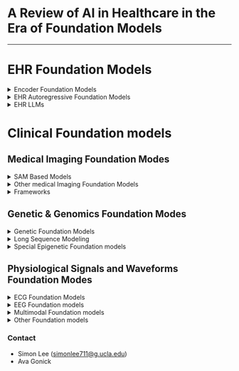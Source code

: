 # A Review of AI in Healthcare in the Era of Foundation Models
---

# EHR Foundation Models

<details>
<summary> Encoder Foundation Models </summary>
  
### BERT-Based Representation Learning of Clinical and Scientific Data
| Model              | Source                                                                                     | Link |
|--------------------|--------------------------------------------------------------------------------------------|------|
| BioBERT            | *Bioinformatics*                                                                          | [BioBERT: A Pre-trained Biomedical Language Representation Model for Biomedical Text Mining](https://doi.org/10.1093/bioinformatics/btz682) |
| BioMedRoBERTa      | *Proceedings of ACL*                                                                      | [Don’t Stop Pretraining: Adapt Language Models to Domains and Tasks](https://aclanthology.org/2020.acl-main.740/) |
| PubMedBERT         | *ACM Transactions on Computing for Healthcare*                                            | [Domain-Specific Language Model Pretraining for Biomedical Natural Language Processing](https://dl.acm.org/doi/10.1145/3458754) |
| SciBERT            | *arXiv*                                                                                   | [A Pretrained Language Model for Scientific Text](https://arxiv.org/abs/1903.10676) |
| ClinicalBERT       | *arXiv*                                                                                   | [ClinicalBERT: Modeling Clinical Notes and Predicting Hospital Readmission](https://arxiv.org/abs/1904.05342) |
| BioClinicalBERT    | *arXiv*                                                                                   | [Publicly Available Clinical BERT Embeddings](https://arxiv.org/abs/1904.03323) |
| MedBERT (Version 1)| *APSIPA ASC*                                                                              | [MedBERT: A Pre-trained Language Model for Biomedical Named Entity Recognition](http://www.apsipa.org/proceedings/2022/APSIPA%202022/ThAM1-4/1570839765.pdf) |
| MedBERT (Version 2)| *NPJ Digital Medicine*                                                                    | [Med-BERT: Pretrained Contextualized Embeddings on Large-Scale Structured Electronic Health Records for Disease Prediction](https://www.nature.com/articles/s41746-021-00455-y) |
| RadBERT            | *Radiology: Artificial Intelligence*                                                      | [RadBERT: Adapting Transformer-based Language Models to Radiology](https://pubs.rsna.org/doi/full/10.1148/ryai.210258) |
| CEHR-BERT          | *Machine Learning for Health*                                                             | [CEHR-BERT: Incorporating Temporal Information from Structured EHR Data to Improve Prediction Tasks](https://proceedings.mlr.press/v158/) <br> *Note: Must look up paper on site to get PDF.* |

### BEHRT-Based temporal modeling
| Model              | Source                                                                                     | Link |
|--------------------|--------------------------------------------------------------------------------------------|------|
| BEHRT              | *Scientific reports*                                                                       | [BEHRT: Transformer for Electronic Health Records](https://www.nature.com/articles/s41598-020-62922-y) |
| CORE-BEHRT          | *arXiv*                                                                                    | [CORE-BEHRT A Carefully Optimized and Rigorously Evaluated BEHRT](https://arxiv.org/html/2404.15201v2) |
| Multimodal BEHRT    | *medRxiv*                                                                                  | [Multimodal BEHRT: Transformers for Multimodal Electronic Health Records to predict breast cancer prognosis](https://www.medrxiv.org/content/10.1101/2024.09.18.24312984v1) |
| Hi-BEHRT           | *IEEE journal of biomedical and health informatics*                                        | [Hi-BEHRT: Hierarchical Transformer-Based Model for Accurate Prediction of Clinical Events Using Multimodal Longitudinal Electronic Health Records](https://pubmed.ncbi.nlm.nih.gov/36427286/)|
| Targeted BEHRT     | *IEEE Transactions on Neural Networks and Learning Systems*                                | [Targeted-BEHRT: Deep Learning for Observational Causal Inference on Longitudinal Electronic Health Records](https://pubmed.ncbi.nlm.nih.gov/35737602/) |
| ExBEHRT            | *International Workshop on Trustworthy Machine Learning for Healthcare*                   | [ExBEHRT: Extended Transformer for Electronic Health Records to Predict Disease Subtypes & Progressions](https://arxiv.org/abs/2303.12364) |
| MEME               | *arXiv*                                                                                    | [Multimodal Clinical Pseudo-notes for Emergency Department Prediction Tasks using Multiple Embedding Model for EHR (MEME)](https://arxiv.org/html/2402.00160v1)

### Other Transformer-Based Models
| Model              | Source                                                                                     | Link |
|--------------------|--------------------------------------------------------------------------------------------|------|
| MiME               | *Advances in neural information processing systems*                                        | [MiME: Multilevel Medical Embedding of Electronic Health Records for Predictive Healthcare](https://papers.nips.cc/paper_files/paper/2018/hash/934b535800b1cba8f96a5d72f72f1611-Abstract.html)| 
| BioMegatron        | *Proceedings of the 2020 Conference on Empirical Methods in Natural Language Processing (EMNLP)* | [BioMegatron: Larger Biomedical Domain Language Model](https://aclanthology.org/2020.emnlp-main.379/)
| GatorTron          | *arXiv*                                                                                    | [GatorTron: A Large Clinical Language Model to Unlock Patient Information from Unstructured Electronic Health Records](https://arxiv.org/abs/2203.03540) |

</details>

<details>
<summary> EHR Autoregressive Foundation Models </summary>

### Early Autoregressive Models
| Model              | Source                                                                                     | Link |
|--------------------|--------------------------------------------------------------------------------------------|------|
| Doctor AI          | *Machine learning for healthcare conference*                                               | [Doctor AI: Predicting Clinical Events via Recurrent Neural Networks](https://pubmed.ncbi.nlm.nih.gov/28286600/) |

### GPT Based Models
| Model              | Source                                                                                     | Link |
|--------------------|--------------------------------------------------------------------------------------------|------|
| CEHR-GPT           | *arXiv*                                                                                    | [CEHR-GPT: Generating Electronic Health Records with Chronological Patient Timelines](https://arxiv.org/abs/2402.04400) |
| Foresight          | *Lancet Digit. Health 6, e281–e290*                                                        | [Foresight—a generative pretrained transformer for modelling of patient timelines using electronic health records: a retrospective modelling study](https://www.thelancet.com/journals/landig/article/PIIS2589-7500(24)00025-6/fulltext) |
| Event Stream GPT   | *NIPS '23: Proceedings of the 37th International Conference on Neural Information Processing Systems* | [Event stream GPT: a data pre-processing and modeling library for generative, pre-trained transformers over continuous-time sequences of complex events](https://dl.acm.org/doi/10.5555/3666122.3667179) | 
| MedGPT             | *arXiv*                                                                                     | [MedGPT: Medical Concept Prediction from Clinical Narratives](https://arxiv.org/abs/2107.03134) |
| Hao et al. enhanced MedGPT| *Biomedical Informatics*                                                             | [A GPT-based EHR modeling system for unsupervised novel disease detection](https://www.sciencedirect.com/science/article/abs/pii/S1532046424001242)

### Modern Autoregressive Approaches
| Model              | Source                                                                                     | Link |
|--------------------|--------------------------------------------------------------------------------------------|------|
| EHRMamba           | *arXiv*                                                                                    | [EHRMamba: Towards Generalizable and Scalable Foundation Models for Electronic Health Records](https://arxiv.org/abs/2405.14567) |
| ClinicalMamba      | *arXiv*                                                                                    | [ClinicalMamba: A Generative Clinical Language Model on Longitudinal Clinical Notes](https://arxiv.org/abs/2403.05795) |
| APRICOT-Mamba      | *arXiv*                                                                                    | [APRICOT-Mamba: Acuity Prediction in Intensive Care Unit (ICU): Development and Validation of a Stability, Transitions, and Life-Sustaining Therapies Prediction Model](https://arxiv.org/abs/2311.02026) |


</details>

<details>
<summary> EHR LLMs </summary>
  
### GPT Based LLMs
| Model              | Source                                                                                     | Link |
|--------------------|--------------------------------------------------------------------------------------------|------|
| GatorTronGPT       | *NPJ Digital Medicine*                                                                     | [A study of generative large language model for medical research and healthcare](https://pubmed.ncbi.nlm.nih.gov/37973919/)
| ClinicalGPT        | *arXiv*                                                                                    | [ClinicalGPT: Large Language Models Finetuned with Diverse Medical Data and Comprehensive Evaluation](https://arxiv.org/abs/2306.09968) |

### LLaMA Based LLMs 
| Model              | Source                                                                                     | Link |
|--------------------|--------------------------------------------------------------------------------------------|------|
| ChatDoctor         | *Cureus*                                                                                   | [ChatDoctor: A Medical Chat Model Fine-Tuned on a Large Language Model Meta-AI (LLaMA) Using Medical Domain Knowledge](https://pmc.ncbi.nlm.nih.gov/articles/PMC10364849/) |
| MediTron-70B       | *arXiv*                                                                                    | [MEDITRON-70B: Scaling Medical Pretraining for Large Language Models](https://arxiv.org/abs/2311.16079) |
| PMC-LLaMA          | *arXiv*                                                                                    | [PMC-LLaMA: toward building open-source language models for medicine](https://arxiv.org/abs/2304.14454) |
| HuaTuo             | *arXiv*                                                                                    | [HuatuoGPT, Towards Taming Language Model to Be a Doctor](https://arxiv.org/abs/2305.15075) |

### Multimodal Medical LLMs
| Model              | Source                                                                                     | Link |
|--------------------|--------------------------------------------------------------------------------------------|------|
| BiomedGPT          | *arXiv*                                                                                    | [BiomedGPT: A Generalist Vision-Language Foundation Model for Diverse Biomedical Tasks](https://arxiv.org/abs/2305.17100) |
| Med-Flamingo       | *arXiv*                                                                                    | [Med-Flamingo: a Multimodal Medical Few-shot Learner](https://arxiv.org/abs/2307.15189) | 
| LLaVA-MED          | *arXiv*                                                                                    | [LLaVA-Med: Training a Large Language-and-Vision Assistant for Biomedicine in One Day](https://arxiv.org/abs/2306.00890) |
| MedPaLM 2          | *arXiv*                                                                                    | [Towards Expert-Level Medical Question Answering with Large Language Models](https://arxiv.org/abs/2305.09617) |

### Prompting Techniques in Medical LLMs
| Model              | Source                                                                                     | Link |
|--------------------|--------------------------------------------------------------------------------------------|------|
| Dr. Knows          | *arXiv*                                                                                    | [Leveraging A Medical Knowledge Graph into Large Language Models for Diagnosis Prediction](https://arxiv.org/pdf/2308.14321v1) |
| ChatCAD            | *arXiv*                                                                                    | [ChatCAD: Interactive Computer-Aided Diagnosis on Medical Image using Large Language Models](https://arxiv.org/abs/2302.07257) |

### Other Medical LLMs
| Model              | Source                                                                                     | Link |
|--------------------|--------------------------------------------------------------------------------------------|------|
| MedPaLM            | *Nature*                                                                                   | [Large language models encode clinical knowledge](https://www.nature.com/articles/s41586-023-06291-2) |
| NYUTron            | *Nature*                                                                                   | [Health system-scale language models are all-purpose prediction engines](https://pubmed.ncbi.nlm.nih.gov/37286606/) |
| MedCPT             | *Bioinformatics Oxford Academic*                                                           | [MedCPT: Contrastive Pre-trained Transformers with large-scale PubMed search logs for zero-shot biomedical information retrieval](https://pubmed.ncbi.nlm.nih.gov/37930897/) |
| BioGPT             | *arXiv*                                                                                    | [BioGPT: Generative Pre-trained Transformer for Biomedical Text Generation and Mining](https://arxiv.org/abs/2210.10341) |
| BioMistral         | *arXiv*                                                                                    | [BioMistral: A Collection of Open-Source Pretrained Large Language Models for Medical Domains](https://arxiv.org/abs/2402.10373) |
| DRAGON             | *arXiv*                                                                                    | [Deep Bidirectional Language-Knowledge Graph Pretraining](https://arxiv.org/abs/2210.09338) |
| Med-Gemini         | *arXiv*                                                                                    | [Capabilities of Gemini Models in Medicine](https://arxiv.org/abs/2404.18416) |
| Clinical Camel     | *arXiv*                                                                                    | [Clinical Camel: An Open Expert-Level Medical Language Model with Dialogue-Based Knowledge Encoding](https://arxiv.org/abs/2305.12031) |
| Aloe               | *arXiv*                                                                                    | [Aloe: A Family of Fine-tuned Open Healthcare LLMs](https://arxiv.org/abs/2405.01886) |

</details>

# Clinical Foundation models

## Medical Imaging Foundation Modes

<details>
<summary> SAM Based Models </summary>
  
| Model              | Source                                                                                     | Link |
|--------------------|--------------------------------------------------------------------------------------------|------|
| MedSAM             | *Nature Communications*                                                                    | [Segment anything in medical images](https://www.nature.com/articles/s41467-024-44824-z) |
| MedSAM 2           | *arXiv*                                                                                    | [Medical SAM 2: Segment medical images as video via Segment Anything Model 2](https://arxiv.org/abs/2408.00874) |
</details>

<details>
<summary> Other medical Imaging Foundation Models </summary>

| Model              | Source                                                                                     | Link |
|--------------------|--------------------------------------------------------------------------------------------|------|
| VISION-MAE         | *arXiv*                                                                                    | [VISION-MAE: A Foundation Model for Medical Image Segmentation and Classification](https://arxiv.org/abs/2402.01034) |
| VISTA3D            | *arXiv*                                                                                    | [VISTA3D: Versatile Imaging SegmenTation and Annotation model for 3D Computed Tomography](https://arxiv.org/abs/2406.05285) |
| GigaPath           | *Nature*                                                                                   | [A whole-slide foundation model for digital pathology from real-world data](https://www.nature.com/articles/s41586-024-07441-w) |
| EVA-X              | *arXiv*                                                                                    | [EVA-X: A Foundation Model for General Chest X-ray Analysis with Self-supervised Learning](https://arxiv.org/abs/2405.05237) |
| Med-gemini         | *arXiv*                                                                                    | [Advancing Multimodal Medical Capabilities of Gemini](https://arxiv.org/abs/2405.03162) |
| PLIP               | *Nature Medical*                                                         | [A visual-language foundation model for pathology image analysis using medical Twitter](https://pubmed.ncbi.nlm.nih.gov/37592105/) |
| Med3D              | *arXiv*                                                                  | [Med3D: Transfer Learning for 3D Medical Image Analysis](https://arxiv.org/abs/1904.00625) |
| BiomedCLIP         | *arXiv*                                                                  | [BiomedCLIP: a multimodal biomedical foundation model pretrained from fifteen million scientific image-text pairs](https://arxiv.org/abs/2303.00915) |
</details>

<details>
<summary> Frameworks </summary>
  
| Model              | Source                                                                                     | Link |
|--------------------|--------------------------------------------------------------------------------------------|------|
| FairMedFM          | *arXiv*                                                                                    | [FairMedFM: Fairness Benchmarking for Medical Imaging Foundation Models](https://arxiv.org/abs/2407.00983) |
| SLIViT             | *Nature Biomedical Engineering*                                                            | [Accurate prediction of disease-https://www.biorxiv.org/content/10.1101/2023.01.11.523679v4risk factors from volumetric medical scans by a deep vision model pre-trained with 2D scans](https://ouci.dntb.gov.ua/en/works/7BYkgNZ9/) |
  
</details>

## Genetic & Genomics Foundation Modes

<details>
<summary> Genetic Foundation Models </summary>

| Model              | Source                                                                                     | Link |
|--------------------|--------------------------------------------------------------------------------------------|------|
| Nucleotide Transformer | *bioRxiv*                                                                              | [The Nucleotide Transformer: Building and Evaluating Robust Foundation Models for Human Genomics](https://www.biorxiv.org/content/10.1101/2023.01.11.523679v4) |
| scBERT             | *Nature Machine Intelligence*                                                              | [scBERT as a large-scale pretrained deep language model for cell type annotation of single-cell RNA-seq data](https://www.nature.com/articles/s42256-022-00534-z) |
| scGPT              | *Nature Methods*                                                                           | [scGPT: toward building a foundation model for single-cell multi-omics using generative AI](https://www.nature.com/articles/s41592-024-02201-0) |
| SC-MAMBA2          | *bioRxiv*                                                                                  |[SC-MAMBA2: Leveraging State-Space Models for Efficient Single-Cell Ultra-Long Transcriptome Modeling](https://www.biorxiv.org/content/10.1101/2024.09.30.615775v1) |
</details>

<details>
<summary> Long Sequence Modeling </summary>

| Model              | Source                                                                                     | Link |
|--------------------|--------------------------------------------------------------------------------------------|------|
| HyenaDNA           | *Advances in Neural Information Processing Systems*                                        | [HyenaDNA: long-range genomic sequence modeling at single nucleotide resolution](https://dl.acm.org/doi/10.5555/3666122.3667994) | 
| GenaLM             | *bioRxiv*                                                                                  | [GENA-LM: A Family of Open-Source Foundational Models for Long DNA Sequences](https://www.biorxiv.org/content/10.1101/2023.06.12.544594v1) |
| Evo                | *bioRxiv*                                                                                  | [Sequence modeling and design from molecular to genome scale with Evo](https://www.biorxiv.org/content/10.1101/2024.02.27.582234v1) |
</details>

<details>
<summary> Special Epigenetic Foundation models </summary>

| Model              | Source                                                                                     | Link |
|--------------------|--------------------------------------------------------------------------------------------|------|
| CpGPT              | *bioRxiv*                                                                                  | [CpGPT: a Foundation Model for DNA Methylation](https://www.biorxiv.org/content/10.1101/2024.10.24.619766v1) |
| Orthrus            | *bioRxiv*                                                                                  | [Orthrus: Towards Evolutionary and Functional RNA Foundation Models](https://www.biorxiv.org/content/10.1101/2024.10.10.617658v1.full)|
| Enformer           | *Nature Methods*                                                                           | [Effective gene expression prediction from sequence by integrating long-range interactions](https://www.nature.com/articles/s41592-021-01252-x) |
</details>

## Physiological Signals and Waveforms Foundation Modes

<details>
<summary> ECG Foundation Models </summary>
  
| Model              | Source                                                                                     | Link |
|--------------------|--------------------------------------------------------------------------------------------|------|
| ECG-FM             | *arXiv*                                                                                    | [ECG-FM: An Open Electrocardiogram Foundation Model](https://arxiv.org/abs/2408.05178) |
| HeAR               | *arXiv*                                                                                    | [HeAR -- Health Acoustic Representations](https://arxiv.org/abs/2403.02522) |
| PaPaGei            | *arXiv*                                                                                    | [PaPaGei: Open Foundation Models for Optical Physiological Signals](https://arxiv.org/abs/2410.20542) |
| SiamQuality        | *arXiv*                                                                                    | [SiamQuality: A ConvNet-Based Foundation Model for Imperfect Physiological Signals](https://arxiv.org/abs/2404.17667) |
| HeartBEiT          | *npj Digital Medicine*                                                                     | [A foundational vision transformer improves diagnostic performance for electrocardiograms](https://www.nature.com/articles/s41746-023-00840-9) | 
</details>

<details>
<summary> EEG Foundation models </summary>
  
| Model              | Source                                                                                     | Link |
|--------------------|--------------------------------------------------------------------------------------------|------|
| EEGFormer          | *arXiv*                                                                                    | [EEGFormer: Towards Transferable and Interpretable Large-Scale EEG Foundation Model](https://arxiv.org/abs/2401.10278) |
| The Generative Foundation Model for Five-Class Sleep Staging | *arXiv*                                          | [A generative foundation model for five-class sleep staging with arbitrary sensor input](https://arxiv.org/abs/2408.15253) |
| NeuroLM            | *arXiv*                                                                                    | [NeuroLM: A Universal Multi-task Foundation Model for Bridging the Gap between Language and EEG Signals](https://arxiv.org/abs/2409.00101) |
| Nested Deep Learning Models | *arXiv*                                                                           | [Nested Deep Learning Model Towards A Foundation Model for Brain Signal Data](https://arxiv.org/abs/2410.03191) |
| EEGPT              | *arXiv*                                                                                    | [EEGPT: Unleashing the Potential of EEG Generalist Foundation Model by Autoregressive Pre-training](https://arxiv.org/abs/2410.19779) |
| BrainWave          | *arXiv*                                                                                    | [BrainWave: A Brain Signal Foundation Model for Clinical Applications](https://arxiv.org/abs/2402.10251) |

</details>

<details>
<summary> Multimodal Foundation models </summary>

| Model              | Source                                                                                     | Link |
|--------------------|--------------------------------------------------------------------------------------------|------|
| Cross-Modal Representations | *arXiv*                                                                           | [Promoting cross-modal representations to improve multimodal foundation models for physiological signals](https://arxiv.org/abs/2410.16424) |
| Large-Scale Training for Wearable Biosignals | *arXiv*                                                          | [Large-scale Training of Foundation Models for Wearable Biosignals](https://arxiv.org/abs/2312.05409) |
| Foundation Models using Biosignals from Digital Stethoscopes | *npj Cardiovascular Health*                      | [Foundation models for cardiovascular disease detection via biosignals from digital stethoscopes](https://www.nature.com/articles/s44325-024-00027-5) |
| Universal ECG Foundation Models                    | *arXiv*                                                    | [An Electrocardiogram Foundation Model Built on over 10 Million Recordings with External Evaluation across Multiple Domains](https://arxiv.org/html/2410.04133) | 

</details>

<details>
<summary> Other Foundation models </summary>

| Model              | Source                                                                                     | Link |
|--------------------|--------------------------------------------------------------------------------------------|------|
| GluFormer          | *IEEE International Conference on Acoustics, Speech and Signal Processing (ICASSP)*        | [Gluformer: Transformer-Based Personalized Glucose Forecasting with Uncertainty Quantification](https://arxiv.org/abs/2209.04526) |
</details>

### Contact

- Simon Lee (simonlee711@g.ucla.edu)
- Ava Gonick


  



